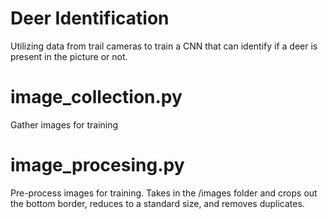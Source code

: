# Deer Identification 

Utilizing data from trail cameras to train a CNN that can identify if a deer is present in the picture or not. 

# image_collection.py

Gather images for training

# image_procesing.py

Pre-process images for training. Takes in the /images folder and crops out the bottom border, reduces to a standard size, and removes duplicates.